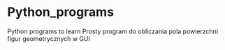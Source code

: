 # Python_programs
Python programs to learn
Prosty program do obliczania pola powierzchni figur geometrycznych w GUI
